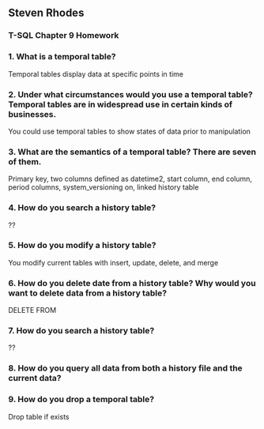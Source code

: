 ## Steven Rhodes
### T-SQL Chapter 9 Homework

### 1. What is a temporal table?
Temporal tables display data at specific points in time

### 2. Under what circumstances would you use a temporal table? Temporal tables are in widespread use in certain kinds of businesses.
You could use temporal tables to show states of data prior to manipulation

### 3. What are the semantics of a temporal table? There are seven of them.
Primary key, two columns defined as datetime2, start column, end column, period columns, system_versioning on, linked history table

### 4. How do you search a history table?
??

### 5. How do you modify a history table?
You modify current tables with insert, update, delete, and merge

### 6. How do you delete date from a history table? Why would you want to delete data from a history table?
DELETE FROM

### 7. How do you search a history table?
??

### 8. How do you query all data from both a history file and the current data?


### 9. How do you drop a temporal table?
Drop table if exists
